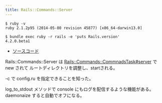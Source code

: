 ```yaml
---
title: Rails::Commands::Server
---
```


```
$ ruby -v
ruby 2.1.2p95 (2014-05-80 revision 45877) [x86_64-darwin13.0]
```

```
$ bundle exec ruby -r rails -e 'puts Rails.version'
4.2.0.beta1
```

* [ソースコード](https://github.com/rails/rails/blob/v4.2.0.beta1/railties/lib/rails/commands/server.rb)


Rails::Commands::Server は [Rails::Commands::CommnadsTask#server](/rails/commands/commands_task) で new されて ルートディレクトリを調整し、startされる。

-c で config.ru を指定できることを知った。

log_to_stdout メソッドで console にもログを配信するような機能がある。
daemonaize すると自動でオフになる。
